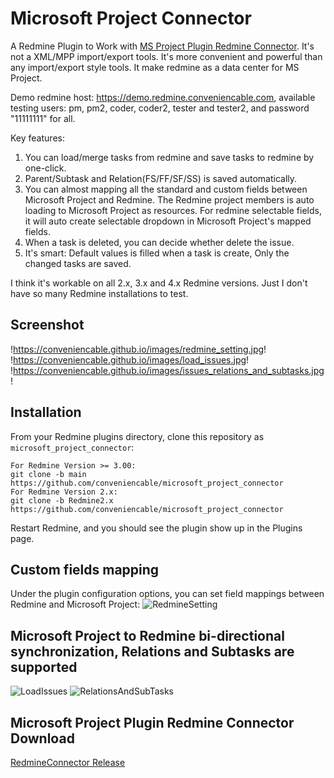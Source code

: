 # Microsoft Project Connector

A Redmine Plugin to Work with [MS Project Plugin Redmine Connector](https://github.com/conveniencable/RedmineConnectorRelease/releases/latest). It's not a XML/MPP import/export tools. It's more convenient and powerful than any import/export style tools. It make redmine as a data center for MS Project.

Demo redmine host: https://demo.redmine.conveniencable.com, available testing users: pm, pm2, coder, coder2, tester and tester2, and password "11111111" for all. 

Key features:
1. You can load/merge tasks from redmine and save tasks to redmine by one-click.
2. Parent/Subtask and Relation(FS/FF/SF/SS) is saved automatically.
3. You can almost mapping all the standard and custom fields between Microsoft Project and Redmine. The Redmine project members is auto loading to Microsoft Project as resources. For redmine selectable fields, it will auto create selectable dropdown in Microsoft Project's mapped fields.
4. When a task is deleted, you can decide whether delete the issue. 
5. It's smart: Default values is filled when a task is create, Only the changed tasks are saved.



I think it's workable on all 2.x, 3.x and 4.x Redmine versions. Just I don't have so many Redmine installations to test.


## Screenshot

!https://conveniencable.github.io/images/redmine_setting.jpg!
!https://conveniencable.github.io/images/load_issues.jpg!
!https://conveniencable.github.io/images/issues_relations_and_subtasks.jpg!


## Installation

From your Redmine plugins directory, clone this repository as `microsoft_project_connector`:

    For Redmine Version >= 3.00:
    git clone -b main https://github.com/conveniencable/microsoft_project_connector
    For Redmine Version 2.x:
    git clone -b Redmine2.x https://github.com/conveniencable/microsoft_project_connector

Restart Redmine, and you should see the plugin show up in the Plugins page.


## Custom fields mapping

Under the plugin configuration options, you can set field mappings between Redmine and Microsoft Project:
![RedmineSetting](https://conveniencable.github.io/images/redmine_setting.jpg)

## Microsoft Project to Redmine bi-directional synchronization, Relations and Subtasks are supported
![LoadIssues](https://conveniencable.github.io/images/load_issues.jpg)
![RelationsAndSubTasks](https://conveniencable.github.io/images/issues_relations_and_subtasks.jpg)


## Microsoft Project Plugin Redmine Connector Download
[RedmineConnector Release](https://github.com/conveniencable/RedmineConnectorRelease/releases)
